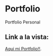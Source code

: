 # Portfolio
 Portfolio Personal
## Link a la vista:
[Aqui mi Portfolio!!](https://learned-sprout-rib.glitch.me/#portfolio).
